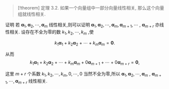 > [!theorem] 定理 3.2. 
> 如果一个向量组中一部分向量线性相关, 那么这个向量组就线性相关.

证明 
若 ${\mathbf{\alpha }}_{1},{\mathbf{\alpha }}_{2},\cdots ,{\mathbf{\alpha }}_{m}$ 线性相关,则可以证明 ${\mathbf{\alpha }}_{1},{\mathbf{\alpha }}_{2},\cdots ,{\mathbf{\alpha }}_{m},{\mathbf{\alpha }}_{m + 1},\cdots$ , ${\mathbf{\alpha }}_{m + r}$ 亦线性相关. 设存在不全为零的数 ${k}_{1},{k}_{2},\cdots ,{k}_{m}$ ,使

$$
{k}_{1}{\mathbf{\alpha }}_{1} + {k}_{2}{\mathbf{\alpha }}_{2} + \cdots + {k}_{m}{\mathbf{\alpha }}_{m} = \mathbf{0}.
$$

从而
$$
{k}_{1}{\mathbf{\alpha }}_{1} + {k}_{2}{\mathbf{\alpha }}_{2} + \cdots + {k}_{m}{\mathbf{\alpha }}_{m} + 0{\mathbf{\alpha }}_{m + 1} + \cdots + 0{\mathbf{\alpha }}_{m + r} = \mathbf{0},
$$

这里 $m + r$ 个系数 ${k}_{1},{k}_{2},\cdots ,{k}_{m},0,\cdots ,0$ 当然不全为零,所以 ${\mathbf{\alpha }}_{1},{\mathbf{\alpha }}_{2},\cdots ,{\mathbf{\alpha }}_{m}$ , ${\mathbf{\alpha }}_{m + 1},\cdots ,{\mathbf{\alpha }}_{m + r}$ 线性相关.